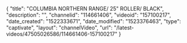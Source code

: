 {
    "title": "COLUMBIA NORTHERN RANGE\/ 25\" ROLLER\/ BLACK",
    "description": "",
    "channelid": "114661406",
    "videoid": "157100217",
    "date_created": "1522333671",
    "date_modified": "1523376463",
    "type": "captivate",
    "layout": "channelVideo",
    "url": "\/latest-videos\/47505026586\/114661406-157100217"
}